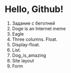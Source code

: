 # Hello, Github!
1. Задание с беготней
2. Doge is an Internet meme
3. Eagle
4. Three columns. Float.
5. Display-float.
6. List.
7. Dog_is_amazing
8. Site layout
9. Form